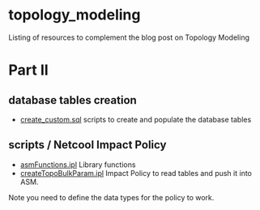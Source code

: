# topology_modeling
Listing of resources to complement the blog post on Topology Modeling

# Part II 
## database tables creation
- [create_custom.sql](./create_custom.sql) scripts to create and populate the database tables

## scripts / Netcool Impact Policy
- [asmFunctions.ipl](./asmFunctions.ipl) Library functions
- [createTopoBulkParam.ipl](./createTopoBulkParam.ipl) Impact Policy to read tables and push it into ASM.

Note you need to define the data types for the policy to work.


